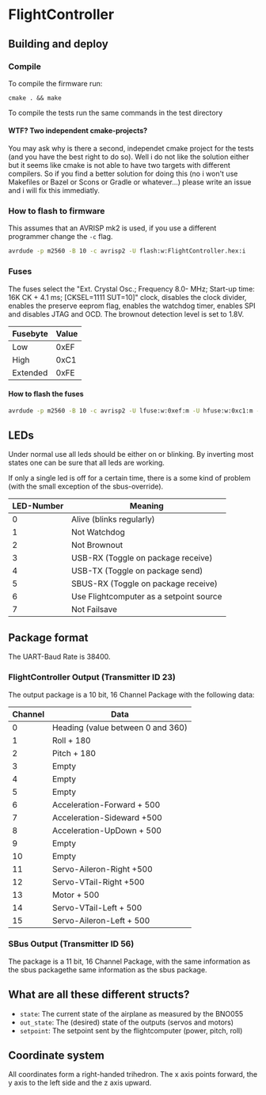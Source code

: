# FlightController
## Building and deploy
### Compile
To compile the firmware run:
```
cmake . && make
```
To compile the tests run the same commands in the test directory 
#### WTF? Two independent cmake-projects?
You may ask why is there a second, independet cmake project for the tests (and you have the best right to do so). 
Well i do not like the solution either but it seems like cmake is not able to have two targets with different compilers. 
So if you find a better solution for doing this (no i won't use Makefiles or Bazel or Scons or Gradle or whatever...) please write an issue and i will fix this immediatly.

### How to flash to firmware
This assumes that an AVRISP mk2 is used, if you use a different programmer
change the ```-c``` flag.
```bash
avrdude -p m2560 -B 10 -c avrisp2 -U flash:w:FlightController.hex:i
```

### Fuses
The fuses select the "Ext. Crystal Osc.; Frequency 8.0-    MHz; Start-up time: 16K CK + 4.1 ms; [CKSEL=1111 SUT=10]"
clock, disables the clock divider, enables the preserve eeprom flag, enables the watchdog timer, enables SPI and disables
JTAG and OCD. The brownout detection level is set to 1.8V.

| Fusebyte | Value |
|--- | --- |
| Low | 0xEF |
| High | 0xC1 |
| Extended | 0xFE |

#### How to flash the fuses
```bash
avrdude -p m2560 -B 10 -c avrisp2 -U lfuse:w:0xef:m -U hfuse:w:0xc1:m -U efuse:w:0xfe:m
```

## LEDs
Under normal use all leds should be either on or blinking.
By inverting most states one can be sure that all leds are working.

If only a single led is off for a certain time, there is a some kind of problem
(with the small exception of the sbus-override).

| LED-Number | Meaning |
| --- | --- |
| 0 | Alive (blinks regularly) |
| 1 | Not Watchdog |
| 2 | Not Brownout |
| 3 | USB-RX (Toggle on package receive) |
| 4 | USB-TX (Toggle on package send) |
| 5 | SBUS-RX (Toggle on package receive) |
| 6 | Use Flightcomputer as a setpoint source |
| 7 | Not Failsave |

## Package format
The UART-Baud Rate is 38400.
### FlightController Output (Transmitter ID 23)
The output package is a 10 bit, 16 Channel Package with the following data:

| Channel | Data |
| --- | --- |
| 0 | Heading (value between 0 and 360) |
| 1 | Roll + 180 |
| 2 | Pitch + 180 |
| 3 | Empty |
| 4 | Empty |
| 5 | Empty |
| 6 | Acceleration-Forward + 500 |
| 7 | Acceleration-Sideward +500 |
| 8 | Acceleration-UpDown + 500 |
| 9 | Empty |
| 10 | Empty |
| 11 | Servo-Aileron-Right +500 |
| 12 | Servo-VTail-Right +500 |
| 13 | Motor + 500 |
| 14 | Servo-VTail-Left + 500 |
| 15 | Servo-Aileron-Left + 500|

### SBus Output (Transmitter ID 56)
The package is a 11 bit, 16 Channel Package, with the same information as the sbus packagethe same information as the sbus package.

## What are all these different structs?
 * `state`: The current state of the airplane as measured by the BNO055
 * `out_state`: The (desired) state of the outputs (servos and motors)
 * `setpoint`: The setpoint sent by the flightcomputer (power, pitch, roll)
 
## Coordinate system
All coordinates form a right-handed trihedron. The x axis points forward, the y axis to the left side 
and the z axis upward.